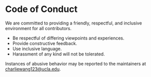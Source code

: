 # Code of Conduct

We are committed to providing a friendly, respectful, and inclusive environment for all contributors.

- Be respectful of differing viewpoints and experiences.
- Provide constructive feedback.
- Use inclusive language.
- Harassment of any kind will not be tolerated.

Instances of abusive behavior may be reported to the maintainers at <charliewang123@ucla.edu>.

